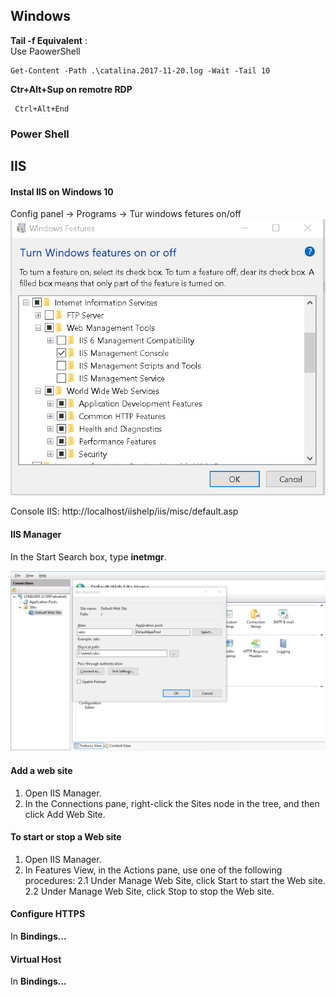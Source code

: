 ## Windows

**Tail -f Equivalent** :  
Use PaowerShell

    Get-Content -Path .\catalina.2017-11-20.log -Wait -Tail 10
	
**Ctr+Alt+Sup on remotre RDP**

	 Ctrl+Alt+End 
	 
### Power Shell


## IIS
#### Instal IIS	on Windows 10
Config panel -> Programs -> Tur windows fetures on/off
![alt txt](/docs/images/IIS-Installation.PNG)

Console IIS: http://localhost/iishelp/iis/misc/default.asp

#### IIS Manager 

In the Start Search box, type **inetmgr**.
   
![alt txt](/docs/images/IIS-manager.PNG)
   
#### Add a web site

1. Open IIS Manager. 
2. In the Connections pane, right-click the Sites node in the tree, and then click Add Web Site.

#### To start or stop a Web site
1. Open IIS Manager. 
2. In Features View, in the Actions pane, use one of the following procedures:
2.1 Under Manage Web Site, click Start to start the Web site.
2.2 Under Manage Web Site, click Stop to stop the Web site.

####  Configure HTTPS
In **Bindings...**

####  Virtual Host
In **Bindings...**

